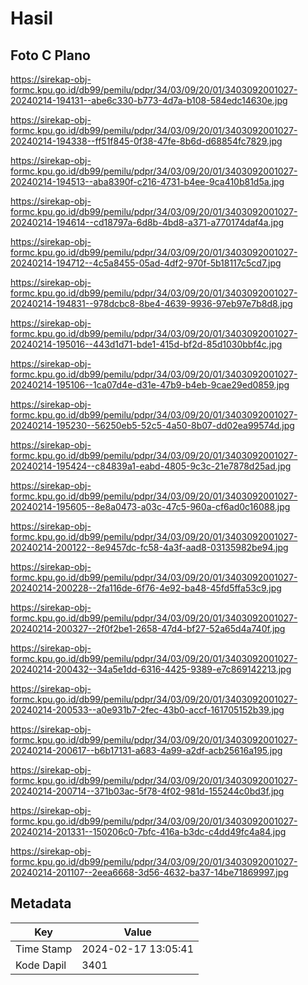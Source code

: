 # Hasil

## Foto C Plano

https://sirekap-obj-formc.kpu.go.id/db99/pemilu/pdpr/34/03/09/20/01/3403092001027-20240214-194131--abe6c330-b773-4d7a-b108-584edc14630e.jpg

https://sirekap-obj-formc.kpu.go.id/db99/pemilu/pdpr/34/03/09/20/01/3403092001027-20240214-194338--ff51f845-0f38-47fe-8b6d-d68854fc7829.jpg

https://sirekap-obj-formc.kpu.go.id/db99/pemilu/pdpr/34/03/09/20/01/3403092001027-20240214-194513--aba8390f-c216-4731-b4ee-9ca410b81d5a.jpg

https://sirekap-obj-formc.kpu.go.id/db99/pemilu/pdpr/34/03/09/20/01/3403092001027-20240214-194614--cd18797a-6d8b-4bd8-a371-a770174daf4a.jpg

https://sirekap-obj-formc.kpu.go.id/db99/pemilu/pdpr/34/03/09/20/01/3403092001027-20240214-194712--4c5a8455-05ad-4df2-970f-5b18117c5cd7.jpg

https://sirekap-obj-formc.kpu.go.id/db99/pemilu/pdpr/34/03/09/20/01/3403092001027-20240214-194831--978dcbc8-8be4-4639-9936-97eb97e7b8d8.jpg

https://sirekap-obj-formc.kpu.go.id/db99/pemilu/pdpr/34/03/09/20/01/3403092001027-20240214-195016--443d1d71-bde1-415d-bf2d-85d1030bbf4c.jpg

https://sirekap-obj-formc.kpu.go.id/db99/pemilu/pdpr/34/03/09/20/01/3403092001027-20240214-195106--1ca07d4e-d31e-47b9-b4eb-9cae29ed0859.jpg

https://sirekap-obj-formc.kpu.go.id/db99/pemilu/pdpr/34/03/09/20/01/3403092001027-20240214-195230--56250eb5-52c5-4a50-8b07-dd02ea99574d.jpg

https://sirekap-obj-formc.kpu.go.id/db99/pemilu/pdpr/34/03/09/20/01/3403092001027-20240214-195424--c84839a1-eabd-4805-9c3c-21e7878d25ad.jpg

https://sirekap-obj-formc.kpu.go.id/db99/pemilu/pdpr/34/03/09/20/01/3403092001027-20240214-195605--8e8a0473-a03c-47c5-960a-cf6ad0c16088.jpg

https://sirekap-obj-formc.kpu.go.id/db99/pemilu/pdpr/34/03/09/20/01/3403092001027-20240214-200122--8e9457dc-fc58-4a3f-aad8-03135982be94.jpg

https://sirekap-obj-formc.kpu.go.id/db99/pemilu/pdpr/34/03/09/20/01/3403092001027-20240214-200228--2fa116de-6f76-4e92-ba48-45fd5ffa53c9.jpg

https://sirekap-obj-formc.kpu.go.id/db99/pemilu/pdpr/34/03/09/20/01/3403092001027-20240214-200327--2f0f2be1-2658-47d4-bf27-52a65d4a740f.jpg

https://sirekap-obj-formc.kpu.go.id/db99/pemilu/pdpr/34/03/09/20/01/3403092001027-20240214-200432--34a5e1dd-6316-4425-9389-e7c869142213.jpg

https://sirekap-obj-formc.kpu.go.id/db99/pemilu/pdpr/34/03/09/20/01/3403092001027-20240214-200533--a0e931b7-2fec-43b0-accf-161705152b39.jpg

https://sirekap-obj-formc.kpu.go.id/db99/pemilu/pdpr/34/03/09/20/01/3403092001027-20240214-200617--b6b17131-a683-4a99-a2df-acb25616a195.jpg

https://sirekap-obj-formc.kpu.go.id/db99/pemilu/pdpr/34/03/09/20/01/3403092001027-20240214-200714--371b03ac-5f78-4f02-981d-155244c0bd3f.jpg

https://sirekap-obj-formc.kpu.go.id/db99/pemilu/pdpr/34/03/09/20/01/3403092001027-20240214-201331--150206c0-7bfc-416a-b3dc-c4dd49fc4a84.jpg

https://sirekap-obj-formc.kpu.go.id/db99/pemilu/pdpr/34/03/09/20/01/3403092001027-20240214-201107--2eea6668-3d56-4632-ba37-14be71869997.jpg


## Metadata

| Key        | Value               |
| ---------- | ------------------- |
| Time Stamp | 2024-02-17 13:05:41 |
| Kode Dapil | 3401                |



